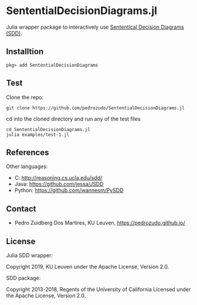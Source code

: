 # SententialDecisionDiagrams.jl


Julia wrapper package to interactively use [Sententical Decision Diagrams (SDD)](http://reasoning.cs.ucla.edu/sdd/).


## Installtion

```
pkg> add SententialDecisionDiagrams
```

## Test
Clone the repo:
```
git clone https://github.com/pedrozudo/SententialDecisionDiagrams.jl
```
cd into the cloned directory and run any of the test files
```
cd SententialDecisionDiagrams.jl
julia examples/test-1.jl
```

## References

Other languages:

* C: http://reasoning.cs.ucla.edu/sdd/
* Java: https://github.com/jessa/JSDD
* Python: https://github.com/wannesm/PySDD

## Contact

* Pedro Zuidberg Dos Martires, KU Leuven, https://pedrozudo.github.io/


## License

Julia SDD wrapper:

Copyright 2019, KU Leuven under the Apache License, Version 2.0.


SDD package:

Copyright 2013-2018, Regents of the University of California
Licensed under the Apache License, Version 2.0.
